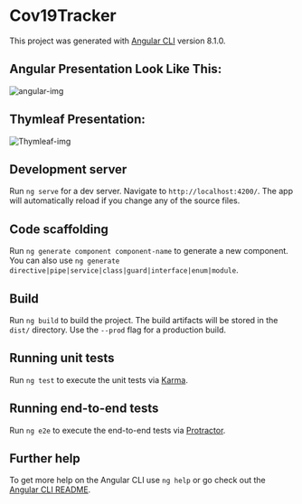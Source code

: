 # Cov19Tracker

This project was generated with [Angular CLI](https://github.com/angular/angular-cli) version 8.1.0.

## Angular Presentation Look Like This:

![angular-img](https://user-images.githubusercontent.com/44757252/84057040-fd761780-a9ae-11ea-91e4-e30fc8ae130d.PNG)

## Thymleaf Presentation:

![Thymleaf-img](https://user-images.githubusercontent.com/44757252/84057303-6198db80-a9af-11ea-8208-52d5761857ff.PNG)


## Development server

Run `ng serve` for a dev server. Navigate to `http://localhost:4200/`. The app will automatically reload if you change any of the source files.

## Code scaffolding

Run `ng generate component component-name` to generate a new component. You can also use `ng generate directive|pipe|service|class|guard|interface|enum|module`.

## Build

Run `ng build` to build the project. The build artifacts will be stored in the `dist/` directory. Use the `--prod` flag for a production build.

## Running unit tests

Run `ng test` to execute the unit tests via [Karma](https://karma-runner.github.io).

## Running end-to-end tests

Run `ng e2e` to execute the end-to-end tests via [Protractor](http://www.protractortest.org/).

## Further help

To get more help on the Angular CLI use `ng help` or go check out the [Angular CLI README](https://github.com/angular/angular-cli/blob/master/README.md).
